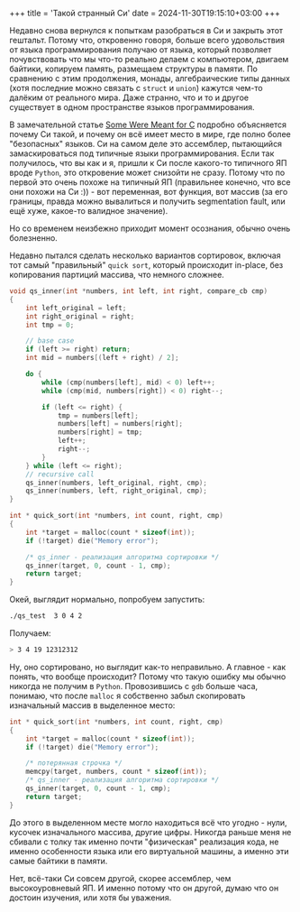 +++
title = 'Такой странный Си'
date = 2024-11-30T19:15:10+03:00
+++

Недавно снова вернулся к попыткам разобраться в Си и закрыть этот гештальт.
Потому что, откровенно говоря, больше всего удовольствия от языка программирования получаю от языка, который
позволяет почувствовать что мы что-то реально делаем с компьютером, двигаем байтики, копируем память, размещаем структуры в памяти.
По сравнению с этим продолжения, монады, алгебраические типы данных (хотя последние можно связать с `struct` и `union`) кажутся чем-то далёким от
реального мира. Даже странно, что и то и другое существует в одном пространстве языков программирования.

В замечательной статье [Some Were Meant for C](https://www.humprog.org/~stephen//research/papers/kell17some-preprint.pdf)
 подробно объясняется почему Си такой, и почему он всё имеет место в мире, где полно более "безопасных" языков.
Си на самом деле это ассемблер, пытающийся замаскироваться под типичные языки программирования.
Если так получилось, что вы как и я, пришли к Си после какого-то типичного ЯП вроде `Python`, это откровение может снизойти не сразу.
Потому что по первой это очень похоже на типичный ЯП (правильнее конечно, что все они похожи на Си :)) - вот
переменная, вот функция, вот массив (за его границы, правда можно вывалиться и получить segmentation fault, или
ещё хуже, какое-то валидное значение).

Но со временем неизбежно приходит момент осознания, обычно очень болезненно.

Недавно пытался сделать несколько вариантов сортировок, включая тот самый "правильный" `quick sort`,
который происходит in-place, без копирования партиций массива, что немного сложнее.

```c
void qs_inner(int *numbers, int left, int right, compare_cb cmp)
{
    int left_original = left;
    int right_original = right;
    int tmp = 0;

    // base case
    if (left >= right) return;
    int mid = numbers[(left + right) / 2];

    do {
        while (cmp(numbers[left], mid) < 0) left++;
        while (cmp(mid, numbers[right]) < 0) right--;

        if (left <= right) {
            tmp = numbers[left];
            numbers[left] = numbers[right];
            numbers[right] = tmp;
            left++;
            right--;
        }
    } while (left <= right);
    // recursive call
    qs_inner(numbers, left_original, right, cmp);
    qs_inner(numbers, left, right_original, cmp);
}

int * quick_sort(int *numbers, int count, right, cmp)
{
    int *target = malloc(count * sizeof(int));
    if (!target) die("Memory error");

    /* qs_inner - реализация алгоритма сортировки */
    qs_inner(target, 0, count - 1, cmp);
    return target;
}
```


Окей, выглядит нормально, попробуем запустить:

```sh
./qs_test  3 0 4 2
```

Получаем: 

```sh
> 3 4 19 12312312
```

Ну, оно сортировано, но выглядит как-то неправильно.
А главное - как понять, что вообще происходит? Потому что такую ошибку мы обычно никогда не получим в `Python`.
Провозившись с `gdb` больше часа, понимаю, что после `malloc` я собственно забыл скопировать изначальный массив
в выделенное место:

```c
int * quick_sort(int *numbers, int count, right, cmp)
{
    int *target = malloc(count * sizeof(int));
    if (!target) die("Memory error");

    /* потерянная строчка */
    memcpy(target, numbers, count * sizeof(int));
    /* qs_inner - реализация алгоритма сортировки */
    qs_inner(target, 0, count - 1, cmp);
    return target;
}
```

До этого в выделенном месте могло находиться всё что угодно - нули, кусочек изначального массива, другие
цифры. Никогда раньше меня не сбивали с толку так именно почти "физическая" реализация кода, не именно
особенности языка или его виртуальной машины, а именно эти самые байтики в памяти.

Нет, всё-таки Си совсем другой, скорее ассемблер, чем высокоуровневый ЯП. И именно потому что он другой,
думаю что он достоин изучения, или хотя бы уважения.
